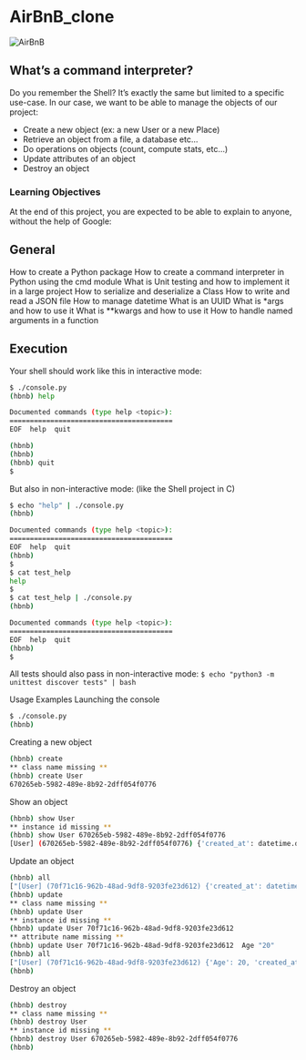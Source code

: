 # AirBnB_clone

![AirBnB](https://raw.githubusercontent.com/monoprosito/AirBnB_clone/feature/console/hBnB.png)

## What’s a command interpreter?

Do you remember the Shell? It’s exactly the same but limited to a specific use-case. In our case, we want to be able to manage the objects of our project:

- Create a new object (ex: a new User or a new Place)
- Retrieve an object from a file, a database etc…
- Do operations on objects (count, compute stats, etc…)
- Update attributes of an object
- Destroy an object

### Learning Objectives

At the end of this project, you are expected to be able to explain to anyone, without the help of Google:

## General

How to create a Python package
How to create a command interpreter in Python using the cmd module
What is Unit testing and how to implement it in a large project
How to serialize and deserialize a Class
How to write and read a JSON file
How to manage datetime
What is an UUID
What is \*args and how to use it
What is \*\*kwargs and how to use it
How to handle named arguments in a function

## Execution

Your shell should work like this in interactive mode:

```bash
$ ./console.py
(hbnb) help

Documented commands (type help <topic>):
========================================
EOF  help  quit

(hbnb)
(hbnb)
(hbnb) quit
$
```

But also in non-interactive mode: (like the Shell project in C)

```bash
$ echo "help" | ./console.py
(hbnb)

Documented commands (type help <topic>):
========================================
EOF  help  quit
(hbnb)
$
$ cat test_help
help
$
$ cat test_help | ./console.py
(hbnb)

Documented commands (type help <topic>):
========================================
EOF  help  quit
(hbnb)
$
```

All tests should also pass in non-interactive mode: `$ echo "python3 -m unittest discover tests" | bash`

Usage Examples
Launching the console

```bash
$ ./console.py
(hbnb)
```

Creating a new object

```bash
(hbnb) create
** class name missing **
(hbnb) create User
670265eb-5982-489e-8b92-2dff054f0776
```

Show an object

```bash
(hbnb) show User
** instance id missing **
(hbnb) show User 670265eb-5982-489e-8b92-2dff054f0776
[User] (670265eb-5982-489e-8b92-2dff054f0776) {'created_at': datetime.datetime(2020, 2, 19, 18, 8, 58, 458246), 'id': '670265eb-5982-489e-8b92-2dff054f0776', 'updated_at': datetime.datetime(2020, 2, 19, 18, 8, 58, 458261)}
```

Update an object

```bash
(hbnb) all
["[User] (70f71c16-962b-48ad-9df8-9203fe23d612) {'created_at': datetime.datetime(2020, 2, 19, 18, 11, 32, 341144), 'id': '70f71c16-962b-48ad-9df8-9203fe23d612', 'updated_at': datetime.datetime(2020, 2, 19, 18, 11, 32, 341161)}"]
(hbnb) update
** class name missing **
(hbnb) update User
** instance id missing **
(hbnb) update User 70f71c16-962b-48ad-9df8-9203fe23d612
** attribute name missing **
(hbnb) update User 70f71c16-962b-48ad-9df8-9203fe23d612  Age "20"
(hbnb) all
["[User] (70f71c16-962b-48ad-9df8-9203fe23d612) {'Age': 20, 'created_at': datetime.datetime(2020, 2, 19, 18, 11, 32, 341144), 'id': '70f71c16-962b-48ad-9df8-9203fe23d612', 'updated_at': datetime.datetime(2020, 2, 19, 18, 13, 9, 937933)}"]
(hbnb)
```

Destroy an object

```bash
(hbnb) destroy
** class name missing **
(hbnb) destroy User
** instance id missing **
(hbnb) destroy User 670265eb-5982-489e-8b92-2dff054f0776
(hbnb)
```

